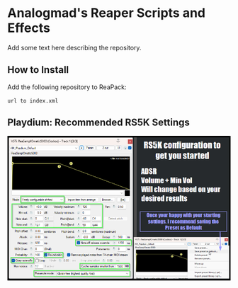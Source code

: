 # Analogmad's Reaper Scripts and Effects

Add some text here describing the repository.

## How to Install

Add the following repository to ReaPack:


```
url to index.xml
```


## Playdium: Recommended RS5K Settings

![RS5K Settings](https://github.com/analogmad/reaper/blob/main/images/reaper_rs5k_rec_config.png)

